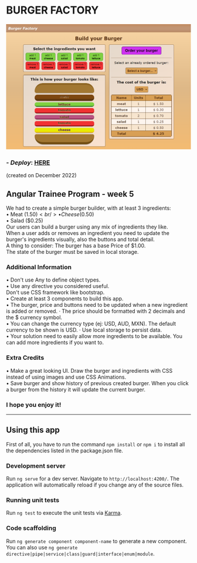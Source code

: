 # BURGER FACTORY

![main cover](/mainCover.png)

### - _Deploy_: **<a target="_blank" href="https://burger-factory-peurman.netlify.app/">HERE</a>**

(created on December 2022)

## Angular Trainee Program - week 5

We had to create a simple burger builder, with at least 3 ingredients: <br/>
• Meat ($1.50)<br/>
• Cheese ($0.50)<br/>
• Salad ($0.25)<br/>
Our users can build a burger using any mix of ingredients they like.<br/>
When a user adds or removes an ingredient you need to update the burger's ingredients visually, also the buttons and total detail.<br/>
A thing to consider: The burger has a base Price of $1.00. <br/>
The state of the burger must be saved in local storage.<br/>

### Additional Information

• Don't use Any to define object types.<br/>
• Use any directive you considered useful.<br/>
Don't use CSS framework like bootstrap.<br/>
• Create at least 3 components to build this app.<br/>
• The burger, price and buttons need to be updated when a new ingredient is added or removed. · The price should be formatted with 2 decimals and the $ currency symbol. <br/>
• You can change the currency type (ej: USD, AUD, MXN). The default currency to be shown is USD. · Use local storage to persist data.<br/>
• Your solution need to easily allow more ingredients to be available. You can add more ingredients if you want to.<br/>

### Extra Credits

• Make a great looking UI. Draw the burger and ingredients with CSS instead of using images and use CSS Animations.<br/>
• Save burger and show history of previous created burger. When you click a burger from the history it will update the current burger.<br/>

### I hope you enjoy it!

---

## Using this app

First of all, you have to run the command `npm install` or `npm i` to install all the dependencies listed in the package.json file.

### Development server

Run `ng serve` for a dev server. Navigate to `http://localhost:4200/`. The application will automatically reload if you change any of the source files.

### Running unit tests

Run `ng test` to execute the unit tests via [Karma](https://karma-runner.github.io).

### Code scaffolding

Run `ng generate component component-name` to generate a new component. You can also use `ng generate directive|pipe|service|class|guard|interface|enum|module`.

